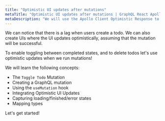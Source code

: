 ```yaml
---
title: "Optimistic UI updates after mutations"
metaTitle: "Optimistic UI updates after mutations | GraphQL React Apollo Typescript Tutorial"
metaDescription: "We will use the Apollo Client Optimistic Response to perform UI updates after a GraphQL mutation in the React app"
---
```


We can notice that there is a lag when users create a todo.
We can also create UIs where the UI updates optimistically, assuming
that the mutation will be successful.

To enable toggling between completed states, and to delete todos let's
use optimistic updates when we run mutations!

We will learn the following concepts:

- The `Toggle Todo` Mutation
- Creating a GraphQL mutation
- Using the `useMutation` hook 
- Integrating Optimistic UI Updates
- Capturing loading/finished/error states
- Mapping types

Let's get started!
